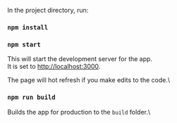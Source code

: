 In the project directory, run:

### `npm install`

### `npm start`

This will start the development server for the app.\
It is set to [http://localhost:3000](http://localhost:3000).

The page will hot refresh if you make edits to the code.\

### `npm run build`

Builds the app for production to the `build` folder.\
